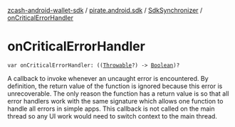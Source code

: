 [zcash-android-wallet-sdk](../../index.md) / [pirate.android.sdk](../index.md) / [SdkSynchronizer](index.md) / [onCriticalErrorHandler](./on-critical-error-handler.md)

# onCriticalErrorHandler

`var onCriticalErrorHandler: ((`[`Throwable`](https://kotlinlang.org/api/latest/jvm/stdlib/kotlin/-throwable/index.html)`?) -> `[`Boolean`](https://kotlinlang.org/api/latest/jvm/stdlib/kotlin/-boolean/index.html)`)?`

A callback to invoke whenever an uncaught error is encountered. By definition, the return
value of the function is ignored because this error is unrecoverable. The only reason the
function has a return value is so that all error handlers work with the same signature which
allows one function to handle all errors in simple apps. This callback is not called on the
main thread so any UI work would need to switch context to the main thread.

